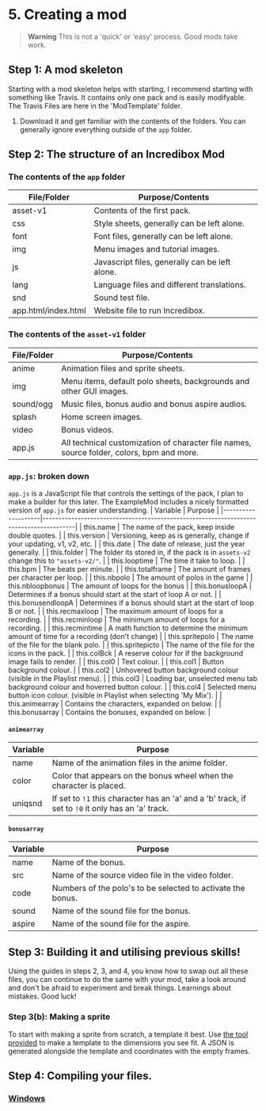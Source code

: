 # 5. Creating a mod
> **Warning**
> This is not a 'quick' or 'easy' process. Good mods take work.

## Step 1: A mod skeleton
Starting with a mod skeleton helps with starting, I recommend starting with something like Travis. It contains only one pack and is easily modifyable. The Travis Files are here in the 'ModTemplate' folder.
1. Download it and get familiar with the contents of the folders. You can generally ignore everything outside of the `app` folder.

## Step 2: The structure of an Incredibox Mod
### The contents of the `app` folder
| File/Folder         | Purpose/Contents                               |
|---------------------|------------------------------------------------|
| asset-v1            | Contents of the first pack.                    |
| css                 | Style sheets, generally can be left alone.     |
| font                | Font files, generally can be left alone.       |
| img                 | Menu images and tutorial images.               |
| js                  | Javascript files, generally can be left alone. |
| lang                | Language files and different translations.     |
| snd                 | Sound test file.                               |
| app.html/index.html | Website file to run Incredibox.                |

### The contents of the `asset-v1` folder
| File/Folder | Purpose/Contents                                                                          |
|-------------|-------------------------------------------------------------------------------------------|
| anime       | Animation files and sprite sheets.                                                        |
| img         | Menu items, default polo sheets, backgrounds and other GUI images.                        |
| sound/ogg   | Music files, bonus audio and bonus aspire audios.                                         |
| splash      | Home screen images.                                                                       |
| video       | Bonus videos.                                                                             |
| app.js      | All technical customization of character file names, source folder, colors, bpm and more. |

### `app.js`: broken down
`app.js` is a JavaScript file that controls the settings of the pack, I plan to make a builder for this later. The ExampleMod includes a nicely formatted version of `app.js` for easier understanding.
| Variable           | Purpose                                                                                |
|--------------------|----------------------------------------------------------------------------------------|
| this.name          | The name of the pack, keep inside double quotes.                                       |
| this.version       | Versioning, keep as is generally, change if your updating, v1, v2, etc.                |
| this.date          | The date of release, just the year generally.                                          |
| this.folder        | The folder its stored in, if the pack is in `assets-v2` change this to `"assets-v2/"`. |
| this.looptime      | The time it take to loop.                                                              |
| this.bpm           | The beats per minute.                                                                  |
| this.totalframe    | The amount of frames per character per loop.                                           |
| this.nbpolo        | The amount of polos in the game                                                        |
| this.nbloopbonus   | The amount of loops for the bonus                                                      |
| this.bonusloopA    | Determines if a bonus should start at the start of loop A or not.                      |
| this.bonusendloopA | Determines if a bonus should start at the start of loop B or not.                      |
| this.recmaxloop    | The maximum amount of loops for a recording.                                           |
| this.recminloop    | The minimum amount of loops for a recording.                                           |
| this.recmintime    | A math function to determine the minimum amount of time for a recording (don't change) |
| this.spritepolo    | The name of the file for the blank polo.                                               |
| this.spritepicto   | The name of the file for the icons in the pack.                                        |
| this.colBck        | A reserve colour for if the background image fails to render.                          |
| this.col0          | Text colour.                                                                           |
| this.col1          | Button background colour.                                                              |
| this.col2          | Unhovered button background colour (visible in the Playlist menu).                     |
| this.col3          | Loading bar, unselected menu tab background colour and hoverred button colour.         |
| this.col4          | Selected menu button icon colour. (visible in Playlist when selecting 'My Mix').       |
| this.animearray    | Contains the characters, expanded on below.                                            |
| this.bonusarray    | Contains the bonuses, expanded on below.                                               |

#### `animearray`
| Variable | Purpose                                                                                            |
|----------|----------------------------------------------------------------------------------------------------|
| name     | Name of the animation files in the anime folder.                                                   |
| color    | Color that appears on the bonus wheel when the character is placed.                                |
| uniqsnd  | If set to `!1` this character has an 'a' and a 'b' track, if set to `!0` it only has an 'a' track. |

#### `bonusarray`
| Variable | Purpose                                                     |
|----------|-------------------------------------------------------------|
| name     | Name of the bonus.                                          |
| src      | Name of the source video file in the video folder.          |
| code     | Numbers of the polo's to be selected to activate the bonus. |
| sound    | Name of the sound file for the bonus.                       |
| aspire   | Name of the sound file for the aspire.                      |

## Step 3: Building it and utilising previous skills!
Using the guides in steps 2, 3, and 4, you know how to swap out all these files, you can continue to do the same with your mod, take a look around and don't be afraid to experiment and break things. Learnings about mistakes. Good luck!

### Step 3(b): Making a sprite
To start with making a sprite from scratch, a template it best. Use [the tool provided](https://github.com/sealldeveloper/incredibox-modding-docs/tree/main/Tools/PoloTemplateGenerator) to make a template to the dimensions you see fit. A JSON is generated alongside the template and coordinates with the empty frames.

## Step 4: Compiling your files.
### [Windows](https://github.com/sealldeveloper/incredibox-modding-docs/blob/main/1.%20Decompilation/README.md#step-3-compilation)
